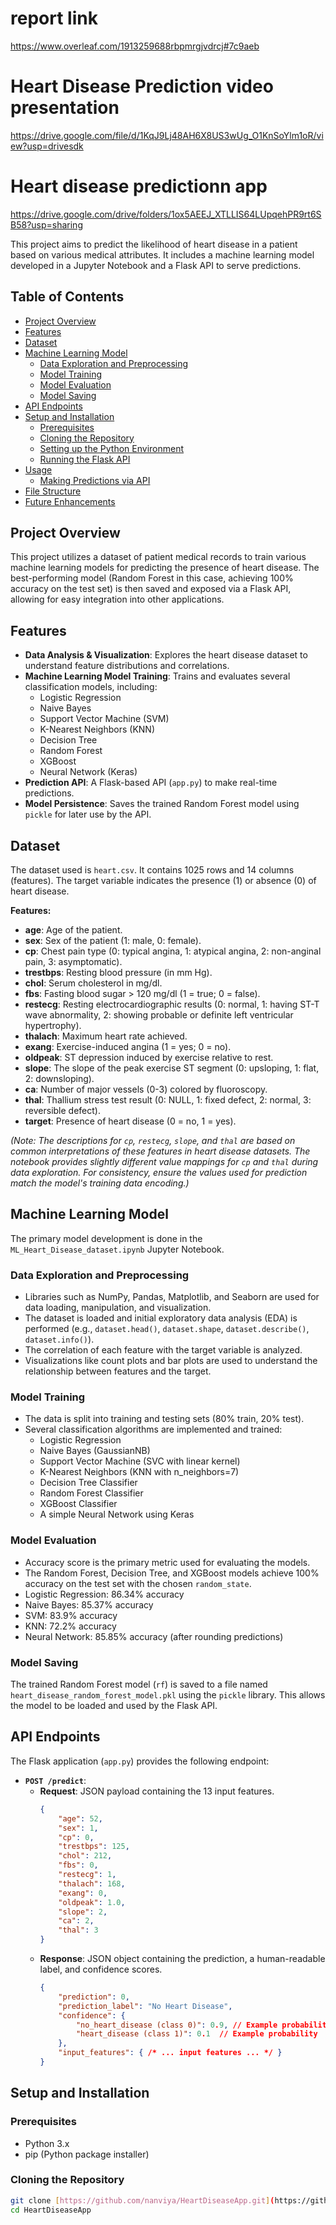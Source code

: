 # report link
https://www.overleaf.com/1913259688rbpmrgjvdrcj#7c9aeb

# Heart Disease Prediction video presentation
https://drive.google.com/file/d/1KqJ9Lj48AH6X8US3wUg_O1KnSoYlm1oR/view?usp=drivesdk

# Heart disease predictionn app
https://drive.google.com/drive/folders/1ox5AEEJ_XTLLIS64LUpqehPR9rt6SB58?usp=sharing

This project aims to predict the likelihood of heart disease in a patient based on various medical attributes. It includes a machine learning model developed in a Jupyter Notebook and a Flask API to serve predictions.

## Table of Contents

* [Project Overview](#project-overview)
* [Features](#features)
* [Dataset](#dataset)
* [Machine Learning Model](#machine-learning-model)
    * [Data Exploration and Preprocessing](#data-exploration-and-preprocessing)
    * [Model Training](#model-training)
    * [Model Evaluation](#model-evaluation)
    * [Model Saving](#model-saving)
* [API Endpoints](#api-endpoints)
* [Setup and Installation](#setup-and-installation)
    * [Prerequisites](#prerequisites)
    * [Cloning the Repository](#cloning-the-repository)
    * [Setting up the Python Environment](#setting-up-the-python-environment)
    * [Running the Flask API](#running-the-flask-api)
* [Usage](#usage)
    * [Making Predictions via API](#making-predictions-via-api)
* [File Structure](#file-structure)
* [Future Enhancements](#future-enhancements)

## Project Overview

This project utilizes a dataset of patient medical records to train various machine learning models for predicting the presence of heart disease. The best-performing model (Random Forest in this case, achieving 100% accuracy on the test set) is then saved and exposed via a Flask API, allowing for easy integration into other applications.

## Features

* **Data Analysis & Visualization**: Explores the heart disease dataset to understand feature distributions and correlations.
* **Machine Learning Model Training**: Trains and evaluates several classification models, including:
    * Logistic Regression
    * Naive Bayes
    * Support Vector Machine (SVM)
    * K-Nearest Neighbors (KNN)
    * Decision Tree
    * Random Forest
    * XGBoost
    * Neural Network (Keras)
* **Prediction API**: A Flask-based API (`app.py`) to make real-time predictions.
* **Model Persistence**: Saves the trained Random Forest model using `pickle` for later use by the API.

## Dataset

The dataset used is `heart.csv`. It contains 1025 rows and 14 columns (features). The target variable indicates the presence (1) or absence (0) of heart disease.

**Features:**

* **age**: Age of the patient.
* **sex**: Sex of the patient (1: male, 0: female).
* **cp**: Chest pain type (0: typical angina, 1: atypical angina, 2: non-anginal pain, 3: asymptomatic).
* **trestbps**: Resting blood pressure (in mm Hg).
* **chol**: Serum cholesterol in mg/dl.
* **fbs**: Fasting blood sugar > 120 mg/dl (1 = true; 0 = false).
* **restecg**: Resting electrocardiographic results (0: normal, 1: having ST-T wave abnormality, 2: showing probable or definite left ventricular hypertrophy).
* **thalach**: Maximum heart rate achieved.
* **exang**: Exercise-induced angina (1 = yes; 0 = no).
* **oldpeak**: ST depression induced by exercise relative to rest.
* **slope**: The slope of the peak exercise ST segment (0: upsloping, 1: flat, 2: downsloping).
* **ca**: Number of major vessels (0-3) colored by fluoroscopy.
* **thal**: Thallium stress test result (0: NULL, 1: fixed defect, 2: normal, 3: reversible defect).
* **target**: Presence of heart disease (0 = no, 1 = yes).

*(Note: The descriptions for `cp`, `restecg`, `slope`, and `thal` are based on common interpretations of these features in heart disease datasets. The notebook provides slightly different value mappings for `cp` and `thal` during data exploration. For consistency, ensure the values used for prediction match the model's training data encoding.)*

## Machine Learning Model

The primary model development is done in the `ML_Heart_Disease_dataset.ipynb` Jupyter Notebook.

### Data Exploration and Preprocessing

* Libraries such as NumPy, Pandas, Matplotlib, and Seaborn are used for data loading, manipulation, and visualization.
* The dataset is loaded and initial exploratory data analysis (EDA) is performed (e.g., `dataset.head()`, `dataset.shape`, `dataset.describe()`, `dataset.info()`).
* The correlation of each feature with the target variable is analyzed.
* Visualizations like count plots and bar plots are used to understand the relationship between features and the target.

### Model Training

* The data is split into training and testing sets (80% train, 20% test).
* Several classification algorithms are implemented and trained:
    * Logistic Regression
    * Naive Bayes (GaussianNB)
    * Support Vector Machine (SVC with linear kernel)
    * K-Nearest Neighbors (KNN with n\_neighbors=7)
    * Decision Tree Classifier
    * Random Forest Classifier
    * XGBoost Classifier
    * A simple Neural Network using Keras

### Model Evaluation

* Accuracy score is the primary metric used for evaluating the models.
* The Random Forest, Decision Tree, and XGBoost models achieve 100% accuracy on the test set with the chosen `random_state`.
* Logistic Regression: 86.34% accuracy
* Naive Bayes: 85.37% accuracy
* SVM: 83.9% accuracy
* KNN: 72.2% accuracy
* Neural Network: 85.85% accuracy (after rounding predictions)

### Model Saving

The trained Random Forest model (`rf`) is saved to a file named `heart_disease_random_forest_model.pkl` using the `pickle` library. This allows the model to be loaded and used by the Flask API.

## API Endpoints

The Flask application (`app.py`) provides the following endpoint:

* **`POST /predict`**:
    * **Request**: JSON payload containing the 13 input features.
        ```json
        {
            "age": 52,
            "sex": 1,
            "cp": 0,
            "trestbps": 125,
            "chol": 212,
            "fbs": 0,
            "restecg": 1,
            "thalach": 168,
            "exang": 0,
            "oldpeak": 1.0,
            "slope": 2,
            "ca": 2,
            "thal": 3
        }
        ```
    * **Response**: JSON object containing the prediction, a human-readable label, and confidence scores.
        ```json
        {
            "prediction": 0,
            "prediction_label": "No Heart Disease",
            "confidence": {
                "no_heart_disease (class 0)": 0.9, // Example probability
                "heart_disease (class 1)": 0.1  // Example probability
            },
            "input_features": { /* ... input features ... */ }
        }
        ```

## Setup and Installation

### Prerequisites

* Python 3.x
* pip (Python package installer)

### Cloning the Repository

```bash
git clone [https://github.com/nanviya/HeartDiseaseApp.git](https://github.com/nanviya/HeartDiseaseApp.git)
cd HeartDiseaseApp
